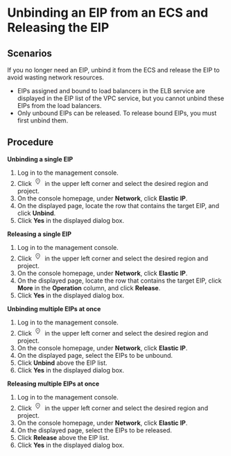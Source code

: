 # Unbinding an EIP from an ECS and Releasing the EIP<a name="vpc_eip_0001"></a>

## Scenarios<a name="s36c772a5e6194d30b86be9c3d783e9cd"></a>

If you no longer need an EIP, unbind it from the ECS and release the EIP to avoid wasting network resources.

-   EIPs assigned and bound to load balancers in the ELB service are displayed in the EIP list of the VPC service, but you cannot unbind these EIPs from the load balancers.
-   Only unbound EIPs can be released. To release bound EIPs, you must first unbind them.

## Procedure<a name="s1422e532d0334624ab4f0b711fe90744"></a>

**Unbinding a single EIP**

1.  Log in to the management console.
2.  Click  ![](figures/icon-region.png)  in the upper left corner and select the desired region and project.
3.  On the console homepage, under  **Network**, click  **Elastic IP**.
4.  On the displayed page, locate the row that contains the target EIP, and click  **Unbind**.
5.  Click  **Yes**  in the displayed dialog box.

**Releasing a single EIP**

1.  Log in to the management console.
2.  Click  ![](figures/icon-region.png)  in the upper left corner and select the desired region and project.
3.  On the console homepage, under  **Network**, click  **Elastic IP**.
4.  On the displayed page, locate the row that contains the target EIP, click  **More**  in the  **Operation**  column, and click  **Release**.
5.  Click  **Yes**  in the displayed dialog box.

**Unbinding multiple EIPs at once**

1.  Log in to the management console.
2.  Click  ![](figures/icon-region.png)  in the upper left corner and select the desired region and project.
3.  On the console homepage, under  **Network**, click  **Elastic IP**.
4.  On the displayed page, select the EIPs to be unbound.
5.  Click  **Unbind**  above the EIP list.
6.  Click  **Yes**  in the displayed dialog box.

**Releasing multiple EIPs at once**

1.  Log in to the management console.
2.  Click  ![](figures/icon-region.png)  in the upper left corner and select the desired region and project.
3.  On the console homepage, under  **Network**, click  **Elastic IP**.
4.  On the displayed page, select the EIPs to be released.
5.  Click  **Release**  above the EIP list.
6.  Click  **Yes**  in the displayed dialog box.

